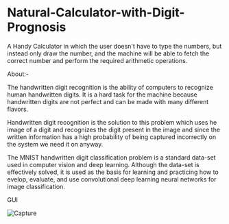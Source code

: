 # Natural-Calculator-with-Digit-Prognosis

   A Handy Calculator in which the user doesn't have to type the numbers, but instead only draw the number, and the machine will be able to fetch the correct number and perform the required arithmetic operations.

About:-

   
   
   The handwritten digit recognition is the ability of computers to recognize human handwritten digits. It is a hard task for the machine because handwritten digits are not perfect and can be made with many different flavors.

   Handwritten digit recognition is the solution to this problem which uses he image of a digit and recognizes the digit present in the image and since the written information has a high probability of being captured incorrectly on the system we need it on anyway.

   The MNIST handwritten digit classification problem is a standard data-set used in computer vision and deep learning. Although the data-set is effectively solved, it is used as the basis for learning and practicing how to evelop, evaluate, and use convolutional deep learning neural networks for image classification.




GUI










![Capture](https://user-images.githubusercontent.com/50102257/133035984-b9f6f6a7-fee8-46c3-b280-d99d3d96eb1a.PNG)

